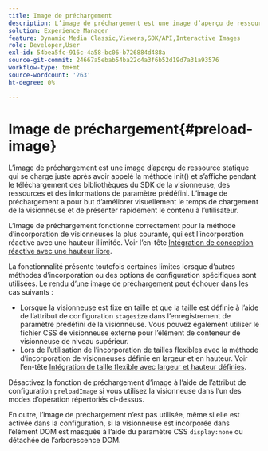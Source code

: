 ```yaml
---
title: Image de préchargement
description: L’image de préchargement est une image d’aperçu de ressource statique qui se charge juste après avoir appelé la méthode init() et s’affiche pendant le téléchargement des bibliothèques du SDK de la visionneuse, des ressources et des informations de paramètre prédéfini. L’image de préchargement a pour but d’améliorer visuellement le temps de chargement de la visionneuse et de présenter rapidement le contenu à l’utilisateur.
solution: Experience Manager
feature: Dynamic Media Classic,Viewers,SDK/API,Interactive Images
role: Developer,User
exl-id: 54bea5fc-916c-4a58-bc06-b726884d488a
source-git-commit: 24667a5ebab54ba22c4a3f6b52d19d7a31a93576
workflow-type: tm+mt
source-wordcount: '263'
ht-degree: 0%

---
```


# Image de préchargement{#preload-image}

L’image de préchargement est une image d’aperçu de ressource statique qui se charge juste après avoir appelé la méthode init() et s’affiche pendant le téléchargement des bibliothèques du SDK de la visionneuse, des ressources et des informations de paramètre prédéfini. L’image de préchargement a pour but d’améliorer visuellement le temps de chargement de la visionneuse et de présenter rapidement le contenu à l’utilisateur.

L’image de préchargement fonctionne correctement pour la méthode d’incorporation de visionneuses la plus courante, qui est l’incorporation réactive avec une hauteur illimitée. Voir l’en-tête [Intégration de conception réactive avec une hauteur libre](../../c-html5-aem-asset-viewers/c-html5-aem-interactive-images/c-html5-aem-interactive-images.md#section-6bb5d3c502544ad18a58eafe12a13435).

La fonctionnalité présente toutefois certaines limites lorsque d’autres méthodes d’incorporation ou des options de configuration spécifiques sont utilisées. Le rendu d’une image de préchargement peut échouer dans les cas suivants :

* Lorsque la visionneuse est fixe en taille et que la taille est définie à l’aide de l’attribut de configuration `stagesize` dans l’enregistrement de paramètre prédéfini de la visionneuse. Vous pouvez également utiliser le fichier CSS de visionneuse externe pour l’élément de conteneur de visionneuse de niveau supérieur.
* Lors de l’utilisation de l’incorporation de tailles flexibles avec la méthode d’incorporation de visionneuses définie en largeur et en hauteur. Voir l’en-tête [Intégration de taille flexible avec largeur et hauteur définies](../../c-html5-aem-asset-viewers/c-html5-aem-interactive-images/c-html5-aem-interactive-images.md#section-6bb5d3c502544ad18a58eafe12a13435).

Désactivez la fonction de préchargement d’image à l’aide de l’attribut de configuration `preloadImage` si vous utilisez la visionneuse dans l’un des modes d’opération répertoriés ci-dessus.

En outre, l’image de préchargement n’est pas utilisée, même si elle est activée dans la configuration, si la visionneuse est incorporée dans l’élément DOM est masquée à l’aide du paramètre CSS `display:none` ou détachée de l’arborescence DOM.
